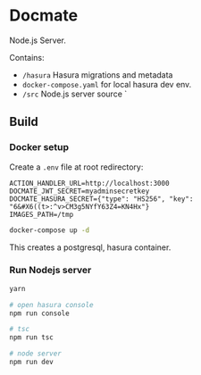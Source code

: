 # Docmate

Node.js Server.

Contains:

- `/hasura` Hasura migrations and metadata
- `docker-compose.yaml` for local hasura dev env.
- `/src` Node.js server source `


## Build

### Docker setup

Create a `.env` file at root redirectory:

```
ACTION_HANDLER_URL=http://localhost:3000
DOCMATE_JWT_SECRET=myadminsecretkey
DOCMATE_HASURA_SECRET={"type": "HS256", "key": "6&#X6((t>:^v>CM3g5NYfY63Z4=KN4Hx"}
IMAGES_PATH=/tmp
```

```bash
docker-compose up -d
```

This creates a postgresql, hasura container.

### Run Nodejs server

```bash
yarn

# open hasura console
npm run console

# tsc
npm run tsc

# node server
npm run dev
```
